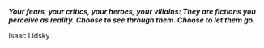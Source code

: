 _**Your fears, your critics, your heroes, your villains: They are fictions you perceive as reality. Choose to see through them. Choose to let them go.**_

Isaac Lidsky
